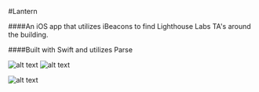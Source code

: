 #Lantern

####An iOS app that utilizes iBeacons to find Lighthouse Labs TA's around the building.  

####Built with Swift and utilizes Parse

![alt text](http://i.imgur.com/bvJAc8x.png "Lantern image 1") ![alt text](http://i.imgur.com/AHB0lmv.png "Lantern image 2")

![alt text](http://i.imgur.com/nrWZYAP.png "Lantern image 3")
